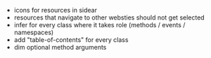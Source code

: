 - icons for resources in sidear
- resources that navigate to other websties should not get selected
- infer for every class where it takes role (methods / events / namespaces)
- add "table-of-contents" for every class
- dim optional method arguments
